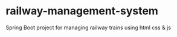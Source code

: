 # railway-management-system
Spring Boot project for managing railway trains using html css &amp; js 
